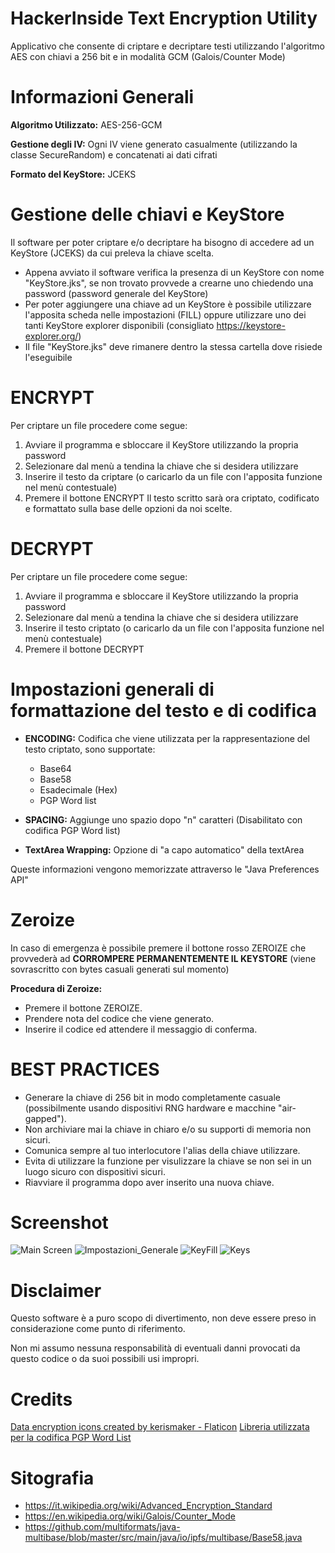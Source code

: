 # HackerInside Text Encryption Utility
Applicativo che consente di criptare e decriptare testi utilizzando l'algoritmo AES con chiavi a 256 bit e in modalità GCM (Galois/Counter Mode)

# Informazioni Generali
**Algoritmo Utilizzato:** AES-256-GCM

**Gestione degli IV:** Ogni IV viene generato casualmente (utilizzando la classe SecureRandom) e concatenati ai dati cifrati

**Formato del KeyStore:** JCEKS

# Gestione delle chiavi e KeyStore
Il software per poter criptare e/o decriptare ha bisogno di accedere ad un KeyStore (JCEKS) da cui preleva la chiave scelta.
- Appena avviato il software verifica la presenza di un KeyStore con nome "KeyStore.jks", se non trovato provvede a crearne uno chiedendo una password (password generale del KeyStore)
- Per poter aggiungere una chiave ad un KeyStore è possibile utilizzare l'apposita scheda nelle impostazioni (FILL) oppure utilizzare uno dei tanti KeyStore explorer disponibili (consigliato https://keystore-explorer.org/)
- Il file "KeyStore.jks" deve rimanere dentro la stessa cartella dove risiede l'eseguibile

# ENCRYPT
Per criptare un file procedere come segue:
1) Avviare il programma e sbloccare il KeyStore utilizzando la propria password
2) Selezionare dal menù a tendina la chiave che si desidera utilizzare
3) Inserire il testo da criptare (o caricarlo da un file con l'apposita funzione nel menù contestuale)
4) Premere il bottone ENCRYPT
Il testo scritto sarà ora criptato, codificato e formattato sulla base delle opzioni da noi scelte.

# DECRYPT
Per criptare un file procedere come segue:
1) Avviare il programma e sbloccare il KeyStore utilizzando la propria password
2) Selezionare dal menù a tendina la chiave che si desidera utilizzare
3) Inserire il testo criptato (o caricarlo da un file con l'apposita funzione nel menù contestuale)
4) Premere il bottone DECRYPT

# Impostazioni generali di formattazione del testo e di codifica
- **ENCODING:** Codifica che viene utilizzata per la rappresentazione del testo criptato, sono supportate:
  - Base64
  - Base58
  - Esadecimale (Hex)
  - PGP Word list
  
- **SPACING:** Aggiunge uno spazio dopo "n" caratteri (Disabilitato con codifica PGP Word list)
- **TextArea Wrapping:** Opzione di "a capo automatico" della textArea

Queste informazioni vengono memorizzate attraverso le "Java Preferences API"

# Zeroize
In caso di emergenza è possibile premere il bottone rosso ZEROIZE che provvederà ad **CORROMPERE PERMANENTEMENTE IL KEYSTORE** (viene sovrascritto con bytes casuali generati sul momento)

**Procedura di Zeroize:** 
- Premere il bottone ZEROIZE.
- Prendere nota del codice che viene generato.
- Inserire il codice ed attendere il messaggio di conferma.

# BEST PRACTICES
- Generare la chiave di 256 bit in modo completamente casuale (possibilmente usando dispositivi RNG hardware e macchine "air-gapped").
- Non archiviare mai la chiave in chiaro e/o su supporti di memoria non sicuri.
- Comunica sempre al tuo interlocutore l'alias della chiave utilizzare.
- Evita di utilizzare la funzione per visulizzare la chiave se non sei in un luogo sicuro con dispositivi sicuri.
- Riavviare il programma dopo aver inserito una nuova chiave.

# Screenshot
![Main Screen](https://github.com/FrancescoValentini/HackerInsideTextEncryptionUtility/blob/master/screenshot/Main.JPG)
![Impostazioni_Generale](https://github.com/FrancescoValentini/HackerInsideTextEncryptionUtility/blob/master/screenshot/Impostazioni_Generale.JPG)
![KeyFill](https://github.com/FrancescoValentini/HackerInsideTextEncryptionUtility/blob/master/screenshot/KeyFill.JPG)
![Keys](https://github.com/FrancescoValentini/HackerInsideTextEncryptionUtility/blob/master/screenshot/Keys.JPG)

# Disclaimer
Questo software è a puro scopo di divertimento, non deve essere preso in considerazione come punto di riferimento.

Non mi assumo nessuna responsabilità di eventuali danni provocati da questo codice o da suoi possibili usi impropri.

# Credits
<a href="https://www.flaticon.com/free-icons/data-encryption" title="data encryption icons">Data encryption icons created by kerismaker - Flaticon</a>
<a href="https://github.com/ZeroAlphaTech/j-pgp-wordlist" title="PGP Word list encoding library">Libreria utilizzata per la codifica PGP Word List</a>

# Sitografia
- https://it.wikipedia.org/wiki/Advanced_Encryption_Standard
- https://en.wikipedia.org/wiki/Galois/Counter_Mode
- https://github.com/multiformats/java-multibase/blob/master/src/main/java/io/ipfs/multibase/Base58.java

